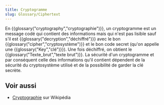 ```yaml
---
title: Cryptogramme
slug: Glossary/Ciphertext
---
```


En {{glossary("cryptography","cryptographie")}}, un cryptogramme est un message codé qui contient des informations mais qui n'est pas lisible sauf s'il est {{glossary("decryption","déchiffré")}} avec le bon {{glossary("cipher","cryptosystème")}} et le bon code secret (qu'on appelle une {{glossary("Key","clé")}}). Une fois déchiffré, on obtient le {{glossary("Texte_brut","texte brut")}}. La sécurité d'un cryptogramme et par conséquent celle des informations qu'il contient dépendent de la sécurité du cryptosystème utilisé et de la possibilité de garder la clé secrète.

## Voir aussi

- [Cryptographie](https://fr.wikipedia.org/wiki/Cryptographie) sur Wikipédia
